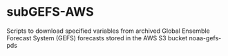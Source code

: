 # subGEFS-AWS
Scripts to download specified variables from archived Global Ensemble Forecast System (GEFS) forecasts stored in the AWS S3 bucket noaa-gefs-pds
